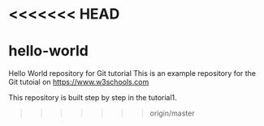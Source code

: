 <<<<<<< HEAD
=======
# hello-world
Hello World repository for Git tutorial
This is an example repository for the Git tutoial on https://www.w3schools.com

This repository is built step by step in the tutorial1.
>>>>>>> origin/master
